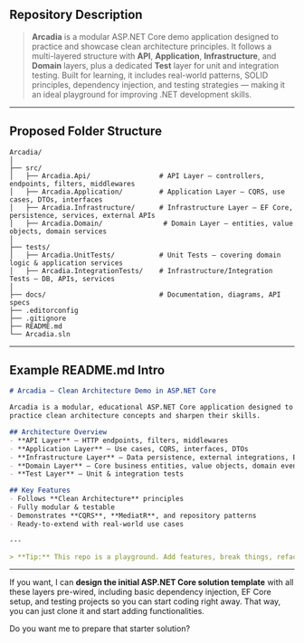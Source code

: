 ## **Repository Description**

> **Arcadia** is a modular ASP.NET Core demo application designed to practice and showcase clean architecture principles.
> It follows a multi-layered structure with **API**, **Application**, **Infrastructure**, and **Domain** layers, plus a dedicated **Test** layer for unit and integration testing.
> Built for learning, it includes real-world patterns, SOLID principles, dependency injection, and testing strategies — making it an ideal playground for improving .NET development skills.

---

## **Proposed Folder Structure**

```
Arcadia/
│
├── src/
│   ├── Arcadia.Api/                 # API Layer – controllers, endpoints, filters, middlewares
│   ├── Arcadia.Application/         # Application Layer – CQRS, use cases, DTOs, interfaces
│   ├── Arcadia.Infrastructure/      # Infrastructure Layer – EF Core, persistence, services, external APIs
│   ├── Arcadia.Domain/               # Domain Layer – entities, value objects, domain services
│
├── tests/
│   ├── Arcadia.UnitTests/           # Unit Tests – covering domain logic & application services
│   ├── Arcadia.IntegrationTests/    # Infrastructure/Integration Tests – DB, APIs, services
│
├── docs/                            # Documentation, diagrams, API specs
├── .editorconfig
├── .gitignore
├── README.md
└── Arcadia.sln
```

---

## **Example README.md Intro**

```markdown
# Arcadia – Clean Architecture Demo in ASP.NET Core

Arcadia is a modular, educational ASP.NET Core application designed to help developers
practice clean architecture concepts and sharpen their skills.

## Architecture Overview
- **API Layer** – HTTP endpoints, filters, middlewares
- **Application Layer** – Use cases, CQRS, interfaces, DTOs
- **Infrastructure Layer** – Data persistence, external integrations, EF Core
- **Domain Layer** – Core business entities, value objects, domain events
- **Test Layer** – Unit & integration tests

## Key Features
- Follows **Clean Architecture** principles
- Fully modular & testable
- Demonstrates **CQRS**, **MediatR**, and repository patterns
- Ready-to-extend with real-world use cases

---

> **Tip:** This repo is a playground. Add features, break things, refactor, and learn.
```

---

If you want, I can **design the initial ASP.NET Core solution template** with all these layers pre-wired, including basic dependency injection, EF Core setup, and testing projects so you can start coding right away. That way, you can just clone it and start adding functionalities.

Do you want me to prepare that starter solution?
